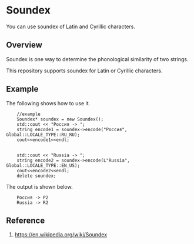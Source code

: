# Soundex
You can use soundex of Latin and Cyrillic characters.

## Overview
Soundex is one way to determine the phonological similarity of two strings.

This repository supports soundex for Latin or Cyrillic characters.

## Example
The following shows how to use it.

```
    //example
    Soundex* soundex = new Soundex();
    std::cout << "Россия -> ";
    string encode1 = soundex->encode("Россия", Global::LOCALE_TYPE::RU_RU);
    cout<<encode1<<endl;
    

    std::cout << "Russia -> ";
    string encode2 = soundex->encode(L"Russia", Global::LOCALE_TYPE::EN_US);
    cout<<encode2<<endl;
    delete soundex;
```

The output is shown below.

```
    Россия -> Р2
    Russia -> R2
```


## Reference
1. https://en.wikipedia.org/wiki/Soundex
